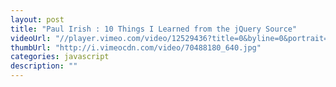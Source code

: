 ```yaml
--- 
layout: post
title: "Paul Irish : 10 Things I Learned from the jQuery Source"
videoUrl: "//player.vimeo.com/video/12529436?title=0&byline=0&portrait=0"
thumbUrl: "http://i.vimeocdn.com/video/70488180_640.jpg"
categories: javascript
description: ""
---
```

